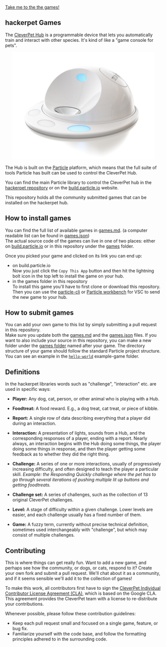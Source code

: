 [Take me to the the games!][games.md]

## hackerpet Games

The [CleverPet Hub][cleverpet.io] is a programmable device that lets you
automatically train and interact with other species. It's kind of like a "game
console for pets".

<p align="center"> <img width="460" src="docs/images/hub1.png"> </p>

The Hub is built on the [Particle][particle.io] platform, which means that the
full suite of tools Particle has built can be used to control the CleverPet Hub.

You can find the main Particle library to control the CleverPet hub in the
[hackerpet repository][hackerpet_repo] or on the
[build.particle.io][particle_lib] website.

This repository holds all the community submitted games that can be installed on
the hackerpet hub.

## How to install games

You can find the full list of available games in [games.md][games.md]. (a
computer readable list can be found in [games.json][games.json])  
The actual source code of the games can live in one of two places: either on
[build.particle.io][build.particle] or in this repository under the
[games][games_folder] folder.

Once you picked your game and clicked on its link you can end up:
*  on build.particle.io  
   Now you just click the `Copy This App` button and then hit the lightning bolt
   icon in the top left to install the game on your hub.
*  in the games folder in this repository  
   To install this game you'll have to first clone or download this repository.
   Then you can use the [particle-cli][particle_cli] or [Particle
   workbench][particle_vsc] for VSC to send the new game to your hub.

## How to submit games

You can add your own game to this list by simply submitting a pull request in
this repository.  
Make sure you update both the [games.md][games.md] and the
[games.json][games.json] files. If you want to also include your source in this
repository, you can make a new folder under the [games folder][games_folder]
named after your game. The directory structure of your game should follow the
standard Particle project structure. You can see an example in the
[`hello-world`][hello_world] example-game folder.

## Definitions

In the hackerpet libraries words such as "challenge", "interaction" etc. are used
in specific ways:

*  **Player:** Any dog, cat, person, or other animal who is playing with a Hub.

*  **Foodtreat:** A food reward. E.g., a dog treat, cat treat, or piece of
   kibble.

*  **Report:** A single row of data describing everything that a player did
   during an interaction.

*  **Interaction:** A presentation of lights, sounds from a Hub, and the
   corresponding responses of a player, ending with a report. Nearly always, an
   interaction begins with the Hub doing some things, the player doing some
   things in response, and then the player getting some feedback as to whether
   they did the right thing.

*  **Challenge:** A series of one or more interactions, usually of progressively
   increasing difficulty, and often designed to teach the player a particular
   skill. *Example: the Responding Quickly challenge where the pet has to go
   through several iterations of pushing multiple lit up buttons and getting
   foodtreats.*

*  **Challenge set:** A series of challenges, such as the collection of 13
   original CleverPet challenges.

*  **Level:** A stage of difficulty within a given challenge. Lower levels are
   easier, and each challenge usually has a fixed number of them.

*  **Game:** A fuzzy term, currently without precise technical definition,
   sometimes used interchangeably with "challenge", but which may consist of
   multiple challenges.

## Contributing

This is where things can get really fun. Want to add a new game, and perhaps see
how the community, or dogs, or cats, respond to it? Create your own fork and
submit a pull request. We'll chat about it as a community, and if it seems
sensible we'll add it to the collection of games!

To make this work, all contributors first have to sign the [CleverPet Individual
Contributor License Agreement (CLA)][CLA], which is based on the Google CLA.
This agreement provides the CleverPet team with a license to re-distribute your
contributions.

Whenever possible, please follow these contribution guidelines:
- Keep each pull request small and focused on a single game, feature, or bug
  fix.
- Familiarize yourself with the code base, and follow the formatting principles
  adhered to in the surrounding code.

[hub]: https://github.com/CleverPet/HackerPet/blob/master/docs/images/hub1.png "Hackerpet hub"
[cleverpet.io]: https://clever.pet/ "CleverPet website"
[hackerpet_repo]: https://github.com/Cleverpet/HackerPet/ "hackerpet repository"
[particle_lib]: https://build.particle.io/libs/hackerpet/0.2.2/tab/hackerpet.cpp "hackerpet library"
[particle_cli]: https://docs.particle.io/tutorials/developer-tools/cli/ "Particle CLI"
[particle_vsc]: https://www.particle.io/workbench/ "Particle workbench"
[build.particle]: https://build.particle.io "Particle build environment"
[games.md]: ./games.md "Readable games list"
[games.json]: ./games.json "JSON games list"
[games_folder]: ./games/ "games folder"
[hello_world]: ./games/hello-world "Example game"
[particle.io]: https://particle.io/ "Particle website"
[CLA]: https://docs.google.com/forms/d/e/1FAIpQLSeXAajtFZpQ0VtHK2APtfzrA5w8DMNagJhCfLVr6h9lCQgj1g/viewform "Contributor License Agreement"
